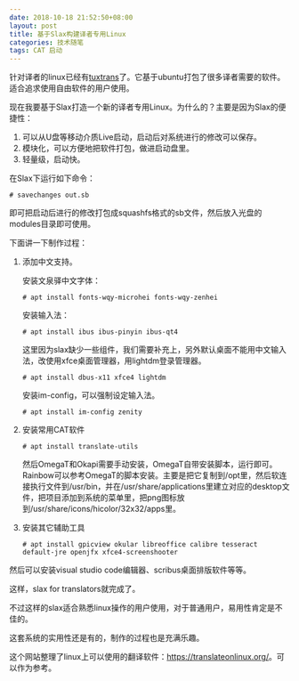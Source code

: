 ```yaml
---
date: 2018-10-18 21:52:50+08:00
layout: post
title: 基于Slax构建译者专用Linux
categories: 技术随笔
tags: CAT 启动
---
```


针对译者的linux已经有[tuxtrans](https://www.uibk.ac.at/tuxtrans/)了。它基于ubuntu打包了很多译者需要的软件。适合追求使用自由软件的用户使用。

现在我要基于Slax打造一个新的译者专用Linux。为什么的？主要是因为Slax的便捷性：

1. 可以从U盘等移动介质Live启动，启动后对系统进行的修改可以保存。
2. 模块化，可以方便地把软件打包，做进启动盘里。
3. 轻量级，启动快。

在Slax下运行如下命令：

`# savechanges out.sb`

即可把启动后进行的修改打包成squashfs格式的sb文件，然后放入光盘的modules目录即可使用。

下面讲一下制作过程：

1. 添加中文支持。

	安装文泉驿中文字体：

	`# apt install fonts-wqy-microhei fonts-wqy-zenhei`

	安装输入法：

	`# apt install ibus ibus-pinyin ibus-qt4`

	这里因为slax缺少一些组件，我们需要补充上，另外默认桌面不能用中文输入法，改使用xfce桌面管理器，用lightdm登录管理器。

	`# apt install dbus-x11 xfce4 lightdm`

	安装im-config，可以强制设定输入法。

	`# apt install im-config zenity`

2. 安装常用CAT软件

	`# apt install translate-utils`

	然后OmegaT和Okapi需要手动安装，OmegaT自带安装脚本，运行即可。Rainbow可以参考OmegaT的脚本安装。主要是把它复制到/opt里，然后软连接执行文件到/usr/bin，并在/usr/share/applications里建立对应的desktop文件，把项目添加到系统的菜单里，把png图标放到/usr/share/icons/hicolor/32x32/apps里。

3. 安装其它辅助工具

	`# apt install gpicview okular libreoffice calibre tesseract default-jre openjfx xfce4-screenshooter`


然后可以安装visual studio code编辑器、scribus桌面排版软件等等。

这样，slax for translators就完成了。

不过这样的slax适合熟悉linux操作的用户使用，对于普通用户，易用性肯定是不佳的。

这套系统的实用性还是有的，制作的过程也是充满乐趣。

这个网站整理了linux上可以使用的翻译软件：<https://translateonlinux.org/>。可以作为参考。








